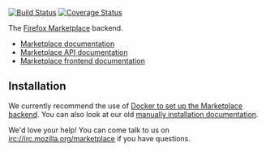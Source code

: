 [![Build Status](https://travis-ci.org/mozilla/zamboni.svg?branch=master)](https://travis-ci.org/mozilla/zamboni)
[![Coverage Status](https://img.shields.io/coveralls/mozilla/zamboni.svg)](https://coveralls.io/r/mozilla/zamboni)

The [Firefox Marketplace](https://marketplace.firefox.com) backend.

- [Marketplace documentation](https://marketplace.readthedocs.org)
- [Marketplace API documentation](https://firefox-marketplace-api.readthedocs.org)
- [Marketplace frontend documentation](https://marketplace-frontend.readthedocs.org)


## Installation

We currently recommend the use of
[Docker to set up the Marketplace backend](http://marketplace.readthedocs.org/en/latest/topics/backend.html). You can also look at our old [manually installation documentation](http://zamboni.readthedocs.org).

We'd love your help! You can come talk to us on
[irc://irc.mozilla.org/marketplace](irc://irc.mozilla.org/marketplace) if you
have questions.
